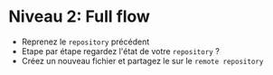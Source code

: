# Niveau 2: Full flow

* Reprenez le `repository` précédent
* Etape par étape regardez l'état de votre `repository` ?
* Créez un nouveau fichier et partagez le sur le `remote repository`


